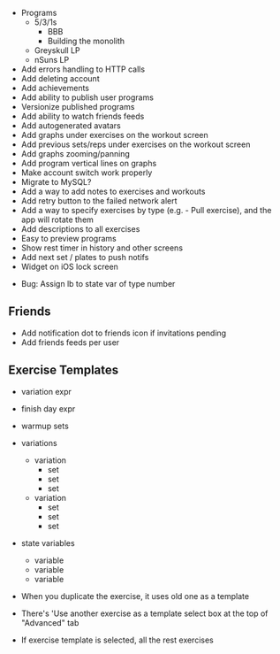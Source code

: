 - Programs
  - 5/3/1s
    - BBB
    - Building the monolith
  - Greyskull LP
  - nSuns LP
- Add errors handling to HTTP calls
- Add deleting account
- Add achievements
- Add ability to publish user programs
- Versionize published programs
- Add ability to watch friends feeds
- Add autogenerated avatars
- Add graphs under exercises on the workout screen
- Add previous sets/reps under exercises on the workout screen
- Add graphs zooming/panning
- Add program vertical lines on graphs
- Make account switch work properly
- Migrate to MySQL?
- Add a way to add notes to exercises and workouts
- Add retry button to the failed network alert
- Add a way to specify exercises by type (e.g. - Pull exercise), and the app will rotate them
- Add descriptions to all exercises
- Easy to preview programs
- Show rest timer in history and other screens
- Add next set / plates to push notifs
- Widget on iOS lock screen

* Bug:
  Assign lb to state var of type number

## Friends

- Add notification dot to friends icon if invitations pending
- Add friends feeds per user

## Exercise Templates

- variation expr
- finish day expr
- warmup sets
- variations
  - variation
    - set
    - set
    - set
  - variation
    - set
    - set
    - set
- state variables

  - variable
  - variable
  - variable

- When you duplicate the exercise, it uses old one as a template
- There's 'Use another exercise as a template select box at the top of "Advanced" tab
- If exercise template is selected, all the rest exercises

